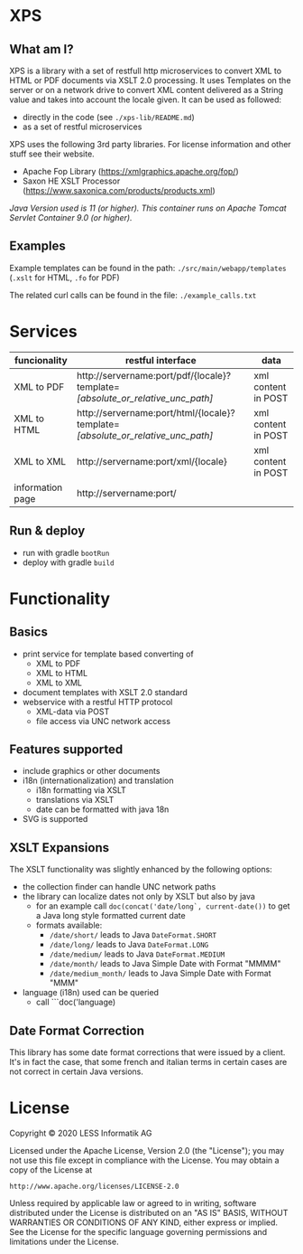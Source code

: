 # XPS #
## What am I? ##
XPS is a library with a set of restfull http microservices to convert XML to HTML or PDF documents via XSLT 2.0 processing. It uses Templates on the server or on a network drive 
to convert XML content delivered as a String value and takes into account the locale given. It can be used as followed:

- directly in the code (see ```./xps-lib/README.md```)
- as a set of restful microservices

XPS uses the following 3rd party libraries. For license information and other stuff see their website.
- Apache Fop Library (https://xmlgraphics.apache.org/fop/)
- Saxon HE XSLT Processor (https://www.saxonica.com/products/products.xml)

*Java Version used is 11 (or higher). This container runs on Apache Tomcat Servlet Container 9.0 (or higher).*

## Examples
Example templates can be found in the path:
```./src/main/webapp/templates``` (```.xslt``` for HTML, ```.fo``` for PDF)

The related curl calls can be found in the file:
```./example_calls.txt```

# Services
|funcionality|restful interface|data|
|--------------|---------|---|
|XML to PDF|http://servername:port/pdf/{locale}?template=*[absolute_or_relative_unc_path]*|xml content in POST|
|XML to HTML|http://servername:port/html/{locale}?template=*[absolute_or_relative_unc_path]*|xml content in POST|
|XML to XML|http://servername:port/xml/{locale}|xml content in POST|
|information page|http://servername:port/||

## Run & deploy
* run with gradle ```bootRun```   
* deploy with gradle ```build```

# Functionality
## Basics
- print service for template based converting of
	- XML to PDF
	- XML to HTML
	- XML to XML
- document templates with XSLT 2.0 standard
- webservice with a restful HTTP protocol
    - XML-data via POST
    - file access via UNC network access

## Features supported
- include graphics or other documents
- i18n (internationalization) and translation
    - i18n formatting via XSLT
    - translations via XSLT
    - date can be formatted with java 18n
- SVG is supported

 ## XSLT Expansions
 The XSLT functionality was slightly enhanced by the following options:
 
 - the collection finder can handle UNC network paths
 - the library can localize dates not only by XSLT but also by java
    - for an example call ```doc(concat('date/long`, current-date())``` to get a Java long style formatted current date
    - formats available:
        - ```/date/short/``` leads to Java ```DateFormat.SHORT```
        - ```/date/long/``` leads to Java ```DateFormat.LONG```
        - ```/date/medium/``` leads to Java ```DateFormat.MEDIUM```
        - ```/date/month/``` leads to Java Simple Date with Format "MMMM"
        - ```/date/medium_month/``` leads to Java Simple Date with Format "MMM"
 - language (i18n) used can be queried
    - call ```doc('language)
    
## Date Format Correction
This library has some date format corrections that were issued by a client. It's in fact the case, that some french 
and italian terms in certain cases are not correct in certain Java versions.

# License
Copyright © 2020 LESS Informatik AG

Licensed under the Apache License, Version 2.0 (the "License");
you may not use this file except in compliance with the License.
You may obtain a copy of the License at

    http://www.apache.org/licenses/LICENSE-2.0

Unless required by applicable law or agreed to in writing, software
distributed under the License is distributed on an "AS IS" BASIS,
WITHOUT WARRANTIES OR CONDITIONS OF ANY KIND, either express or implied.
See the License for the specific language governing permissions and
limitations under the License.